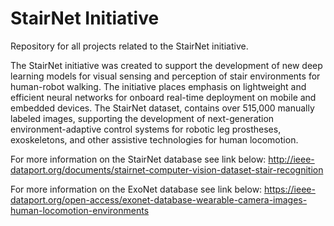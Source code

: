 # StairNet Initiative
Repository for all projects related to the StairNet initiative.

The StairNet initiative was created to support the development of new deep learning models for visual sensing and perception of stair environments for human-robot walking. The initiative places emphasis on lightweight and efficient neural networks for onboard real-time deployment on mobile and embedded devices. The StairNet dataset, contains over 515,000 manually labeled images, supporting the development of next-generation environment-adaptive control systems for robotic leg prostheses, exoskeletons, and other assistive technologies for human locomotion. 

For more information on the StairNet database see link below:
http://ieee-dataport.org/documents/stairnet-computer-vision-dataset-stair-recognition

For more information on the ExoNet database see link below:
https://ieee-dataport.org/open-access/exonet-database-wearable-camera-images-human-locomotion-environments
